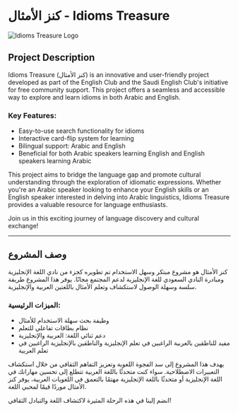 # كنز الأمثال - Idioms Treasure
![Idioms Treasure Logo](https://i.imgur.com/WgwIZOl.png)

## Project Description

Idioms Treasure (كنز الأمثال) is an innovative and user-friendly project developed as part of the English Club and the Saudi English Club's initiative for free community support. This project offers a seamless and accessible way to explore and learn idioms in both Arabic and English.

### Key Features:
- Easy-to-use search functionality for idioms
- Interactive card-flip system for learning
- Bilingual support: Arabic and English
- Beneficial for both Arabic speakers learning English and English speakers learning Arabic

This project aims to bridge the language gap and promote cultural understanding through the exploration of idiomatic expressions. Whether you're an Arabic speaker looking to enhance your English skills or an English speaker interested in delving into Arabic linguistics, Idioms Treasure provides a valuable resource for language enthusiasts.

Join us in this exciting journey of language discovery and cultural exchange!

---

## وصف المشروع

كنز الأمثال هو مشروع مبتكر وسهل الاستخدام تم تطويره كجزء من نادي اللغة الإنجليزية ومبادرة النادي السعودي للغة الإنجليزية لدعم المجتمع مجانًا. يوفر هذا المشروع طريقة سلسة وسهلة الوصول لاستكشاف وتعلم الأمثال باللغتين العربية والإنجليزية.

### الميزات الرئيسية:
- وظيفة بحث سهلة الاستخدام للأمثال
- نظام بطاقات تفاعلي للتعلم
- دعم ثنائي اللغة: العربية والإنجليزية
- مفيد للناطقين بالعربية الراغبين في تعلم الإنجليزية والناطقين بالإنجليزية الراغبين في تعلم العربية

يهدف هذا المشروع إلى سد الفجوة اللغوية وتعزيز التفاهم الثقافي من خلال استكشاف التعبيرات الاصطلاحية. سواء كنت متحدثًا باللغة العربية تتطلع إلى تحسين مهاراتك في اللغة الإنجليزية أو متحدثًا باللغة الإنجليزية مهتمًا بالتعمق في اللغويات العربية، يوفر كنز الأمثال موردًا قيمًا لمحبي اللغة.

انضم إلينا في هذه الرحلة المثيرة لاكتشاف اللغة والتبادل الثقافي!
